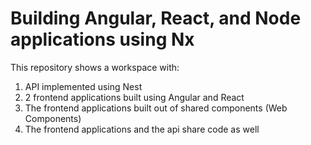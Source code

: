 # Building Angular, React, and Node applications using Nx

This repository shows a workspace with:

1. API implemented using Nest
2. 2 frontend applications built using Angular and React
3. The frontend applications built out of shared components (Web Components)
4. The frontend applications and the api share code as well
